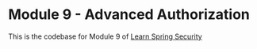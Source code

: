 # Module 9 - Advanced Authorization
This is the codebase for Module 9 of [Learn Spring Security](http://bit.ly/github-lss)
